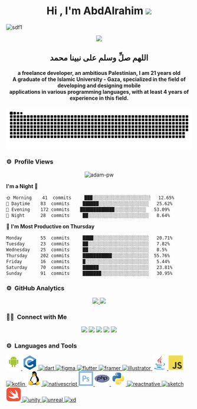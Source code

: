 <h1 align="center">Hi , I'm AbdAlrahim  <img src="https://media.giphy.com/media/hvRJCLFzcasrR4ia7z/giphy.gif" width="35"></h1>

![sdf1](https://user-images.githubusercontent.com/96925663/235403287-37ef651e-f884-44a2-bcd8-d58619e1d00d.png)
<p align="center">
  <a href="https://github.com/DenverCoder1/readme-typing-svg"><img src="https://readme-typing-svg.herokuapp.com?font=Time+New+Roman&color=%23C8BE25&size=25&center=true&vCenter=true&width=600&height=100&lines=Engineer+@abdalrahim84;Software+development+graduate;Senior+Programmer;Game+Developer;Expert+on+UX-Ui+Design;Division+1+on+Codechef+(5+Stars);Always+learning+new+things"></a>
</p>

 
<h2 align="center">اللهم صلِّ وسلم على نبينا محمد </h2>
<h4 align="center">a freelance developer, an ambitious Palestinian, I am 21 years old <br>
A graduate of the Islamic University - Gaza, specialized in the field of developing and designing mobile  <br> applications in various programming languages, with at least 4 years of  <br> experience in this field.</h4>
</div>


<div align="center">
  <a href="https://abdalrahimshabansafi.github.io/visionmedia/">
  <img  src="https://github.com/1999AZZAR/1999AZZAR/blob/main/resources/img/grid-snake.svg"
       alt="snake" /></a>
</div>


### ⚙️ &nbsp;Profile Views
<p align="center"><img src="https://komarev.com/ghpvc/?username=adam-pw&label=Profile%20views&color=0e75b6&style=flat"
    alt="adam-pw" /> 
  </p>
  
  <!--START_SECTION:waka-->
**I'm a Night 🦉** 

```text
🌞 Morning    41  commits     ███░░░░░░░░░░░░░░░░░░░░░░   12.65% 
🌆 Daytime    83  commits     ██████░░░░░░░░░░░░░░░░░░░   25.62% 
🌃 Evening    172 commits    █████████████░░░░░░░░░░░░   53.09% 
🌙 Night      28  commits     ██░░░░░░░░░░░░░░░░░░░░░░░   8.64%

```
📅 **I'm Most Productive on Thursday** 

```text
Monday       55  commits     ████░░░░░░░░░░░░░░░░░░░░░   20.71% 
Tuesday      23  commits     ██░░░░░░░░░░░░░░░░░░░░░░░   7.82% 
Wednesday    25  commits     ██░░░░░░░░░░░░░░░░░░░░░░░   8.5% 
Thursday     202 commits     ███████████░░░░░░░░░░░░░░  55.76% 
Friday       16  commits     █░░░░░░░░░░░░░░░░░░░░░░░░   5.44% 
Saturday     70  commits     ██████░░░░░░░░░░░░░░░░░░░   23.81% 
Sunday       91  commits     ███████░░░░░░░░░░░░░░░░░░   30.95%

```


### ⚙️ &nbsp;GitHub Analytics

<p align="center">
<a href="https://github.com/abdalrahimshabansafi">
  <img height="180em" src="https://github-readme-stats-eight-theta.vercel.app/api?username=AVS1508&show_icons=true&theme=algolia&include_all_commits=true&count_private=true"/>
  <img height="180em" src="https://github-readme-stats-eight-theta.vercel.app/api/top-langs/?username=jaydeep&layout=compact&langs_count=8&theme=algolia"/>
</a>
</p>

### 🤝🏻 &nbsp;Connect with Me

<p align="center">
<a href="https://linkedin.com/in/abdalrahimshabansafi"><img src="https://img.shields.io/badge/-abdalrahimshabansafi-0077B5?style=flat&logo=Linkedin&logoColor=white"/></a>
<a href="mailto:abedshabansafe.mohe.ps@gmail.com"><img src="https://img.shields.io/badge/-abedshabansafe.mohe.ps@gmail.com-D14836?style=flat&logo=Gmail&logoColor=white"/></a>
<a href="https://instagram.com/abdalrahim84"><img src="https://img.shields.io/badge/-@abdalrahim84-E4405F?style=flat&logo=Instagram&logoColor=white"/></a>
<a href="https://facebook.com/abed.sa22"><img src="https://img.shields.io/badge/-@abed.sa22-1877F2?style=flat&logo=Facebook&logoColor=white"/></a>
<a href="https://www.behance.net/abedsa"><img src="https://img.shields.io/badge/-@abedsa-1769FF?style=flat&logo=Behance&logoColor=white"/></a>
</p>

### ⚙️ &nbsp;Languages and Tools
<p align="left"> <a href="https://developer.android.com" target="_blank" rel="noreferrer"> <img src="https://raw.githubusercontent.com/devicons/devicon/master/icons/android/android-original-wordmark.svg" alt="android" width="40" height="40"/> </a> <a href="https://www.cprogramming.com/" target="_blank" rel="noreferrer"> <img src="https://raw.githubusercontent.com/devicons/devicon/master/icons/c/c-original.svg" alt="c" width="40" height="40"/> </a> <a href="https://dart.dev" target="_blank" rel="noreferrer"> <img src="https://www.vectorlogo.zone/logos/dartlang/dartlang-icon.svg" alt="dart" width="40" height="40"/> </a> <a href="https://www.figma.com/" target="_blank" rel="noreferrer"> <img src="https://www.vectorlogo.zone/logos/figma/figma-icon.svg" alt="figma" width="40" height="40"/> </a> <a href="https://flutter.dev" target="_blank" rel="noreferrer"> <img src="https://www.vectorlogo.zone/logos/flutterio/flutterio-icon.svg" alt="flutter" width="40" height="40"/> </a> <a href="https://www.framer.com/" target="_blank" rel="noreferrer"> <img src="https://www.vectorlogo.zone/logos/framer/framer-icon.svg" alt="framer" width="40" height="40"/> </a> <a href="https://www.adobe.com/in/products/illustrator.html" target="_blank" rel="noreferrer"> <img src="https://www.vectorlogo.zone/logos/adobe_illustrator/adobe_illustrator-icon.svg" alt="illustrator" width="40" height="40"/> </a> <a href="https://www.java.com" target="_blank" rel="noreferrer"> <img src="https://raw.githubusercontent.com/devicons/devicon/master/icons/java/java-original.svg" alt="java" width="40" height="40"/> </a> <a href="https://developer.mozilla.org/en-US/docs/Web/JavaScript" target="_blank" rel="noreferrer"> <img src="https://raw.githubusercontent.com/devicons/devicon/master/icons/javascript/javascript-original.svg" alt="javascript" width="40" height="40"/> </a> <a href="https://kotlinlang.org" target="_blank" rel="noreferrer"> <img src="https://www.vectorlogo.zone/logos/kotlinlang/kotlinlang-icon.svg" alt="kotlin" width="40" height="40"/> </a> <a href="https://www.linux.org/" target="_blank" rel="noreferrer"> <img src="https://raw.githubusercontent.com/devicons/devicon/master/icons/linux/linux-original.svg" alt="linux" width="40" height="40"/> </a> <a href="https://nativescript.org/" target="_blank" rel="noreferrer"> <img src="https://raw.githubusercontent.com/detain/svg-logos/780f25886640cef088af994181646db2f6b1a3f8/svg/nativescript.svg" alt="nativescript" width="40" height="40"/> </a> <a href="https://www.photoshop.com/en" target="_blank" rel="noreferrer"> <img src="https://raw.githubusercontent.com/devicons/devicon/master/icons/photoshop/photoshop-line.svg" alt="photoshop" width="40" height="40"/> </a> <a href="https://www.php.net" target="_blank" rel="noreferrer"> <img src="https://raw.githubusercontent.com/devicons/devicon/master/icons/php/php-original.svg" alt="php" width="40" height="40"/> </a> <a href="https://www.python.org" target="_blank" rel="noreferrer"> <img src="https://raw.githubusercontent.com/devicons/devicon/master/icons/python/python-original.svg" alt="python" width="40" height="40"/> </a> <a href="https://reactnative.dev/" target="_blank" rel="noreferrer"> <img src="https://reactnative.dev/img/header_logo.svg" alt="reactnative" width="40" height="40"/> </a> <a href="https://www.sketch.com/" target="_blank" rel="noreferrer"> <img src="https://www.vectorlogo.zone/logos/sketchapp/sketchapp-icon.svg" alt="sketch" width="40" height="40"/> </a> <a href="https://developer.apple.com/swift/" target="_blank" rel="noreferrer"> <img src="https://raw.githubusercontent.com/devicons/devicon/master/icons/swift/swift-original.svg" alt="swift" width="40" height="40"/> </a> <a href="https://unity.com/" target="_blank" rel="noreferrer"> <img src="https://www.vectorlogo.zone/logos/unity3d/unity3d-icon.svg" alt="unity" width="40" height="40"/> </a> <a href="https://unrealengine.com/" target="_blank" rel="noreferrer"> <img src="https://raw.githubusercontent.com/kenangundogan/fontisto/036b7eca71aab1bef8e6a0518f7329f13ed62f6b/icons/svg/brand/unreal-engine.svg" alt="unreal" width="40" height="40"/> </a> <a href="https://www.adobe.com/products/xd.html" target="_blank" rel="noreferrer"> <img src="https://cdn.worldvectorlogo.com/logos/adobe-xd.svg" alt="xd" width="40" height="40"/> </a> </p>


